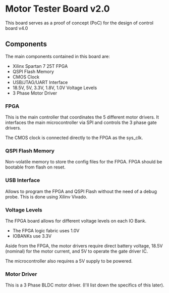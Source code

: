 # Motor Tester Board v2.0

This board serves as a proof of concept (PoC) for the design of control board v4.0

## Components

The main components contained in this board are:

- Xilinx Spartan 7 25T FPGA
- QSPI Flash Memory
- CMOS Clock
- USB/JTAG/UART Interface
- 18.5V, 5V, 3.3V, 1.8V, 1.0V Voltage Levels
- 3 Phase Motor Driver

### FPGA

This is the main controller that coordinates the 5 different motor drivers.
It interfaces the main microcontroller via SPI and controls the 3 phase gate drivers.

The CMOS clock is connected directly to the FPGA as the sys_clk.

### QSPI Flash Memory

Non-volatile memory to store the config files for the FPGA. FPGA should be bootable from flash on reset.

### USB Interface

Allows to program the FPGA and QSPI Flash without the need of a debug probe. This is done using Xilinv Vivado.

### Voltage Levels

The FPGA board allows for different voltage levels on each IO Bank.

- The FPGA logic fabric uses 1.0V
- IOBANKs use 3.3V

Aside from the FPGA, the motor drivers require direct battery voltage, 18.5V (nominal) for the
motor current, and 5V to operate the gate driver IC.

The microcontroller also requires a 5V supply to be powered.

### Motor Driver

This is a 3 Phase BLDC motor driver.
(I'll list down the specifics of this later).
